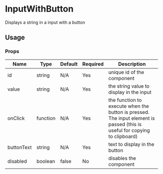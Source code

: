 # InputWithButton
Displays a string in a input with a button

## Usage

### Props

| Name                | Type          | Default   | Required | Description                                                                   |
| ------------------- |-------------- | --------- | -------- |------------------------------------------------------------------------------ |
| id                  | string        | N/A       | Yes      | unique id of the component                                                    |
| value               | string        | N/A       | Yes      | the string value to display in the input                                      |
| onClick             | function      | N/A       | Yes      | the function to execute when the button is pressed. The input element is passed (this is useful for copying to clipboard) |
| buttonText          | string        | N/A       | Yes      | text to display in the button                                                 |
| disabled            | boolean        | false     | No      | disables the component                                         |